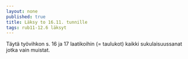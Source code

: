 ```yaml
---
layout: none
published: true
title: Läksy to 16.11. tunnille
tags: rub11-12.6 läksyt
---
```

Täytä työvihkon s. 16 ja 17 laatikoihin (= taulukot) kaikki sukulaisuussanat jotka vain muistat. 